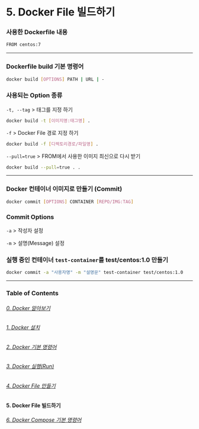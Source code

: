 # 5. Docker File 빌드하기

### 사용한 Dockerfile 내용

```bash
FROM centos:7
```

---

### Dockerfile build 기본 명령어

```bash
docker build [OPTIONS] PATH | URL | -
```

### 사용되는 Option 종류

`-t, --tag` > 태그를 지정 하기

```bash
docker build -t [이미지명:태그명] .
```

`-f` > Docker File 경로 지정 하기

```bash
docker build -f [디렉토리경로/파일명] .
```

`--pull=true` > FROM에서 사용한 이미지 최신으로 다시 받기

```bash
docker build --pull=true . .
```

---

### Docker 컨테이너 이미지로 만들기 (Commit)

```bash
docker commit [OPTIONS] CONTAINER [REPO/IMG:TAG]
```

### Commit Options

`-a` > 작성자 설정

`-m` > 설명(Message) 설정

### 실행 중인 컨테이너 `test-container`를 test/centos:1.0 만들기

```bash
docker commit -a "사용자명" -m "설명문" test-container test/centos:1.0
```

---

### Table of Contents

###### [0. Docker 알아보기](../)

###### [1. Docker 설치](../page1)

###### [2. Docker 기본 명령어](../page2)

###### [3. Docker 실행(Run)](../page3)

###### [4. Docker File 만들기](../page4)

#### 5. Docker File 빌드하기

###### [6. Docker Compose 기본 명령어](../page6)
